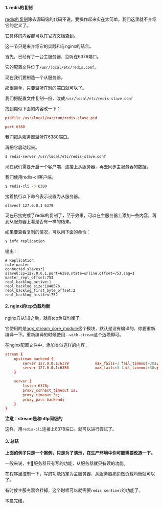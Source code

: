 #### 1. redis的复制

[redis的复制](http://redisdoc.com/topic/replication.html)除去源码级的代码不说，要操作起来实在太简单，我们这里就不介绍它的定义了。

它具体的内容都可以在官方文档查到。

 这一节只是来介绍它的实践和与nginx的结合。

首先，已经有了一台主服务器，监听在6379端口。

它的配置文件位于`/usr/local/etc/redis.conf`。

现在我们要制造一个从服务器。

那很简单，只要监听在别的端口就可以了。

我们把配置文件复制一份，改成`/usr/local/etc/redis-slave.conf`

找到类似下面的内容改一下：

``` conf
pidfile /usr/local/var/run/redis-slave.pid

port 6380
```

我们把从服务器监听在6380端口。

再把它启动起来。

``` bash
$ redis-server /usr/local/etc/redis-slave.conf
```

现在我们需要开启一个客户端，连接上从服务器，再去同步主服务器的数据。

我们使用redis-cli客户端。

``` bash
$ redis-cli -p 6380
```

接着执行以下命令表示设置为从服务器。

```
slaveof 127.0.0.1 6379
```

现在已接完成了redis的复制了，至于效果，可以在主服务器上添加一些内容，再到从服务器上看是否有一样的结果。

如果要查看复制的情况，可以用下面的命令：

``` bash
$ info replication
```

输出：

```
# Replication
role:master
connected_slaves:1
slave0:ip=127.0.0.1,port=6380,state=online,offset=753,lag=1
master_repl_offset:753
repl_backlog_active:1
repl_backlog_size:1048576
repl_backlog_first_byte_offset:2
repl_backlog_histlen:752
```

#### 2. nginx的tcp负载均衡

nginx自从1.9之后，就有tcp负载均衡了。

它使用的是[ngx_stream_core_module](http://nginx.org/en/docs/stream/ngx_stream_core_module.html)这个模块，默认是没有编译的，你要重新编译一下。重新编译的时候使用`--with-stream`这个选项即可。

在nginx配置文件中，添加类似这样的内容：

``` conf
stream {
    upstream backend {
        server 127.0.0.1:6379            max_fails=3 fail_timeout=30s;
        server 127.0.0.1:6380            max_fails=3 fail_timeout=30s;
    }

    server {
        listen 6378;
        proxy_connect_timeout 1s;
        proxy_timeout 3s;
        proxy_pass backend;
    }
}
```

**注意：stream是和http同级的**

这样，用`redis-cli`连接上6378端口。就可以进行尝试了。

#### 3. 总结

**上面的例子只是一个案例，只是为了演示，在生产环境中你可能需要改造一下。**

一般来说，主服务器只有写的功能，从服务器就只有读的功能。

在程序里控制一下，写的功能指定为主服务器，从服务器那边做负载均衡就可以了。

有时候主服务器会挂掉，这个时候可以就需要`redis sentinel`的功能了。

本篇完结。
